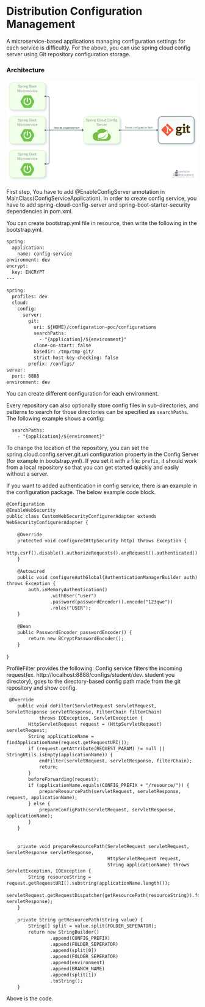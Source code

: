 # Distribution Configuration Management

A microservice-based applications managing configuration settings for each service is difficultly.
For the above, you can use spring cloud config server using Git repository configuration storage.

### Architecture

![img.png](img.png)


First step,
You have to add @EnableConfigServer annotation in MainClass(ConfigServiceApplication).
In order to create config service, you have to add spring-cloud-config-server and spring-boot-starter-security dependencies in pom.xml.

You can create bootstrap.yml file in resource, then write the following in the bootstrap.yml.

``` 
spring:
  application:
    name: config-service
environment: dev
encrypt:
  key: ENCRYPT
---

spring:
  profiles: dev
  cloud:
    config:
      server:
        git:
          uri: ${HOME}/configuration-poc/configurations
          searchPaths:
            - "{application}/${environment}"
          clone-on-start: false
          basedir: /tmp/tmp-git/
          strict-host-key-checking: false
        prefix: /configs/
server:
  port: 8888
environment: dev 
```

You can create different configuration for each environment.

Every repository can also optionally store config files in sub-directories, and patterns to search for those directories can be specified as `searchPaths`. The following example shows a config:

``` 
  searchPaths:
    - "{application}/${environment}"
```

To change the location of the repository, you can set the spring.cloud.config.server.git.uri configuration property in the Config Server (for example in bootstrap.yml).
If you set it with a file: `prefix`, it should work from a local repository so that you can get started quickly and easily without a server.

If you want to added authentication in config service, there is an example in the configuration package.
The below example code block.

```
@Configuration
@EnableWebSecurity
public class CustomWebSecurityConfigurerAdapter extends WebSecurityConfigurerAdapter {

    @Override
    protected void configure(HttpSecurity http) throws Exception {
        http.csrf().disable().authorizeRequests().anyRequest().authenticated().and().httpBasic();
    }

    @Autowired
    public void configureAuthGlobal(AuthenticationManagerBuilder auth) throws Exception {
        auth.inMemoryAuthentication()
                .withUser("user")
                .password(passwordEncoder().encode("123qwe"))
                .roles("USER");
    }

    @Bean
    public PasswordEncoder passwordEncoder() {
        return new BCryptPasswordEncoder();
    }

}
```

ProfileFilter provides the following: 
Config service filters the incoming request(ex. http://localhost:8888/configs/student/dev. student you directory), goes to the directory-based config path made from the git repository and show config. 

```
 @Override
    public void doFilter(ServletRequest servletRequest, ServletResponse servletResponse, FilterChain filterChain)
            throws IOException, ServletException {
        HttpServletRequest request = (HttpServletRequest) servletRequest;
        String applicationName = findApplicationName(request.getRequestURI());
        if (request.getAttribute(REQUEST_PARAM) != null || StringUtils.isEmpty(applicationName)) {
            endFilter(servletRequest, servletResponse, filterChain);
            return;
        }
        beforeForwarding(request);
        if (applicationName.equals(CONFIG_PREFIX + "/resource/")) {
            prepareResourcePath(servletRequest, servletResponse, request, applicationName);
        } else {
            prepareConfigPath(servletRequest, servletResponse, applicationName);
        }
    }
    
    
    private void prepareResourcePath(ServletRequest servletRequest, ServletResponse servletResponse,
                                     HttpServletRequest request,
                                     String applicationName) throws ServletException, IOException {
        String resourceString = request.getRequestURI().substring(applicationName.length());
        servletRequest.getRequestDispatcher(getResourcePath(resourceString)).forward(servletRequest, servletResponse);
    }
    
    private String getResourcePath(String value) {
        String[] split = value.split(FOLDER_SEPERATOR);
        return new StringBuilder()
                .append(CONFIG_PREFIX)
                .append(FOLDER_SEPERATOR)
                .append(split[0])
                .append(FOLDER_SEPERATOR)
                .append(environment)
                .append(BRANCH_NAME)
                .append(split[1])
                .toString();
    }
```
Above is the code. 
